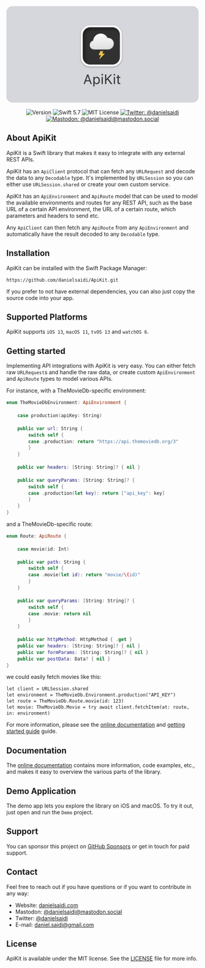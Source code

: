 <p align="center">
    <img src ="Resources/Logo_GitHub.png" alt="ApiKit Logo" title="ApiKit" width=600 />
</p>

<p align="center">
    <img src="https://img.shields.io/github/v/release/danielsaidi/ApiKit?color=%2300550&sort=semver" alt="Version" title="Version" />
    <img src="https://img.shields.io/badge/swift-5.7-orange.svg" alt="Swift 5.7" title="Swift 5.7" />
    <img src="https://img.shields.io/github/license/danielsaidi/ApiKit" alt="MIT License" title="MIT License" />
    <a href="https://twitter.com/danielsaidi">
        <img src="https://img.shields.io/twitter/url?label=Twitter&style=social&url=https%3A%2F%2Ftwitter.com%2Fdanielsaidi" alt="Twitter: @danielsaidi" title="Twitter: @danielsaidi" />
    </a>
    <a href="https://mastodon.social/@danielsaidi">
        <img src="https://img.shields.io/mastodon/follow/000253346?label=mastodon&style=social" alt="Mastodon: @danielsaidi@mastodon.social" title="Mastodon: @danielsaidi@mastodon.social" />
    </a>
</p>


## About ApiKit

ApiKit is a Swift library that makes it easy to integrate with any external REST APIs.

ApiKit has an ``ApiClient`` protocol that can fetch any ``URLRequest`` and decode the data to any `Decodable` type. It's implemented by `URLSession` so you can either use `URLSession.shared` or create your own custom service.

ApiKit has an `ApiEnvironment` and `ApiRoute` model that can be used to model the available environments and routes for any REST API, such as the base URL of a certain API environment, the URL of a certain route, which parameters and headers to send etc. 

Any `ApiClient` can then fetch any `ApiRoute` from any `ApiEnvironment` and automatically have the result decoded to any `Decodable` type.



## Installation

ApiKit can be installed with the Swift Package Manager:

```
https://github.com/danielsaidi/ApiKit.git
```

If you prefer to not have external dependencies, you can also just copy the source code into your app.



## Supported Platforms

ApiKit supports `iOS 13`, `macOS 11`, `tvOS 13` and `watchOS 6`.



## Getting started

Implementing API integrations with ApiKit is very easy. You can either fetch raw `URLRequest`s and handle the raw data, or create custom `ApiEnvironment` and `ApiRoute` types to model various APIs.

For instance, with a TheMovieDb-specific environment:

```swift
enum TheMovieDbEnvironment: ApiEnvironment {

    case production(apiKey: String)

    public var url: String {
        switch self {
        case .production: return "https://api.themoviedb.org/3"
        }
    }

    public var headers: [String: String]? { nil }

    public var queryParams: [String: String]? {
        switch self {
        case .production(let key): return ["api_key": key]
        }
    }
}
```

and a TheMovieDb-specific route:

```swift
enum Route: ApiRoute {

    case movie(id: Int)
    
    public var path: String {
        switch self {
        case .movie(let id): return "movie/\(id)"
        }
    }

    public var queryParams: [String: String]? {
        switch self {
        case .movie: return nil
        }
    }

    public var httpMethod: HttpMethod { .get }
    public var headers: [String: String]? { nil }
    public var formParams: [String: String]? { nil }
    public var postData: Data? { nil }
}
```

we could easily fetch movies like this:   

```
let client = URLSession.shared
let environment = TheMovieDb.Environment.production("API_KEY") 
let route = TheMovieDb.Route.movie(id: 123) 
let movie: TheMovieDb.Movie = try await client.fetchItem(at: route, in: environment)
```

For more information, please see the [online documentation][Documentation] and [getting started guide][Getting-Started] guide. 



## Documentation

The [online documentation][Documentation] contains more information, code examples, etc., and makes it easy to overview the various parts of the library.



## Demo Application

The demo app lets you explore the library on iOS and macOS. To try it out, just open and run the `Demo` project.



## Support

You can sponsor this project on [GitHub Sponsors][Sponsors] or get in touch for paid support.



## Contact

Feel free to reach out if you have questions or if you want to contribute in any way:

* Website: [danielsaidi.com][Website]
* Mastodon: [@danielsaidi@mastodon.social][Mastodon]
* Twitter: [@danielsaidi][Twitter]
* E-mail: [daniel.saidi@gmail.com][Email]



## License

ApiKit is available under the MIT license. See the [LICENSE][License] file for more info.



[Email]: mailto:daniel.saidi@gmail.com
[Website]: https://www.danielsaidi.com
[Twitter]: https://www.twitter.com/danielsaidi
[Mastodon]: https://mastodon.social/@danielsaidi
[Sponsors]: https://github.com/sponsors/danielsaidi

[Documentation]: https://danielsaidi.github.io/ApiKit/documentation/apikit/
[Getting-Started]: https://danielsaidi.github.io/ApiKit/documentation/apikit/getting-started
[License]: https://github.com/danielsaidi/ApiKit/blob/master/LICENSE
